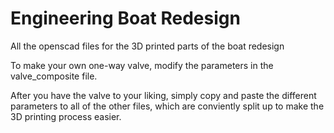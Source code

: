 # Engineering Boat Redesign
All the openscad files for the 3D printed parts of the boat redesign

To make your own one-way valve, modify the parameters in the valve_composite file.

After you have the valve to your liking, simply copy and paste the different parameters
to all of the other files, which are conviently split up to make the 3D printing process
easier.
